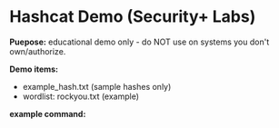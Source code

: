 # Hashcat Demo (Security+ Labs)

**Puepose:** educational demo only - do NOT use on systems you don't own/authorize.

**Demo items:** 
- example_hash.txt (sample hashes only)
- wordlist: rockyou.txt (example)

**example command:**

